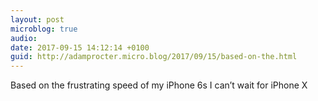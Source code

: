 ```yaml
---
layout: post
microblog: true
audio: 
date: 2017-09-15 14:12:14 +0100
guid: http://adamprocter.micro.blog/2017/09/15/based-on-the.html
---
```

Based on the frustrating speed of my iPhone 6s I can’t wait for iPhone X
